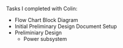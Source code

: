 


Tasks I completed with Colin:
- Flow Chart Block Diagram 
- Initial Preliminary Design Document Setup
- Preliminiary Design 
    - Power subsystem